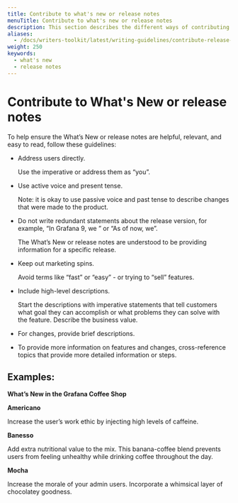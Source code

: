 ```yaml
---
title: Contribute to what's new or release notes
menuTitle: Contribute to what's new or release notes
description: This section describes the different ways of contributing to what's new or release notes.
aliases:
  - /docs/writers-toolkit/latest/writing-guidelines/contribute-release-notes/
weight: 250
keywords:
  - what's new
  - release notes
---
```


# Contribute to What's New or release notes

To help ensure the What’s New or release notes are helpful, relevant, and easy to read, follow these guidelines:

* Address users directly.

    Use the imperative or address them as “you”.
* Use active voice and present tense.

    Note: it is okay to use passive voice and past tense to describe changes that were made to the product.
* Do not write redundant statements about the release version, for example, “In Grafana 9, we ” or “As of now, we”.

  The What’s New or release notes are understood to be providing information for a specific release.
* Keep out marketing spins.

  Avoid terms like “fast” or “easy” - or trying to “sell” features.
* Include high-level descriptions.

  Start the descriptions with imperative statements that tell customers what goal they can accomplish or what problems they can solve with the feature. Describe the business value.
* For changes, provide brief descriptions.

* To provide more information on features and changes, cross-reference topics that provide more detailed information or steps.

## Examples:

**What’s New in the Grafana Coffee Shop**

**Americano**

Increase the user’s work ethic by injecting high levels of caffeine.

**Banesso**

Add extra nutritional value to the mix. This banana-coffee blend prevents users from feeling unhealthy while drinking coffee throughout the day.

**Mocha**

Increase the morale of your admin users. Incorporate a whimsical layer of chocolatey goodness.

